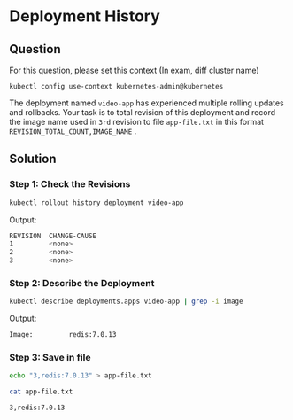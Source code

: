 # Deployment History

## Question

For this question, please set this context (In exam, diff cluster name)

```kubectl config use-context kubernetes-admin@kubernetes```

The deployment named ```video-app``` has experienced multiple rolling updates and rollbacks. Your task is to total revision of this deployment and record the image name used in ```3rd``` revision to file ```app-file.txt``` in this format ```REVISION_TOTAL_COUNT,IMAGE_NAME``` .


## Solution

### Step 1: Check the Revisions

```bash
kubectl rollout history deployment video-app
```

Output:
```bash
REVISION  CHANGE-CAUSE
1         <none>
2         <none>
3         <none>
```


### Step 2: Describe the Deployment

```bash
kubectl describe deployments.apps video-app | grep -i image
```

Output:
```bash
Image:         redis:7.0.13
```


### Step 3: Save in file
```bash
echo "3,redis:7.0.13" > app-file.txt
```

```bash
cat app-file.txt 

3,redis:7.0.13
```
